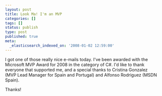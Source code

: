 ```yaml
---
layout: post
title: Look Ma! I'm an MVP
categories: []
tags: []
status: publish
type: post
published: true
meta:
  _elasticsearch_indexed_on: '2008-01-02 12:59:00'
---
```

<p>
I got one of those really nice e-mails today. I&#039;ve been awarded with the Microsoft MVP Award for 2008 in the category of C#. I&#039;d like to thank everyone that supported me, and a special thanks to Cristina Gonzalez (MVP Lead Manager for Spain and Portugal) and Alfonso Rodriguez (MSDN Spain).
</p>
<p>
Thanks!
</p>
